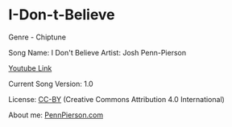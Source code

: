 # I-Don-t-Believe
Genre - Chiptune

Song Name: I Don't Believe
Artist: Josh Penn-Pierson

[Youtube Link](https://www.youtube.com/watch?v=7_SnnF64tlk&index=21&list=PLye9mcKwe2zy3KW8uK_3F7HVMjJjdqSqU)

Current Song Version: 1.0

License: [CC-BY](http://creativecommons.org/licenses/by/4.0/) (Creative Commons Attribution 4.0 International)

About me: [PennPierson.com](http://pennpierson.com/)